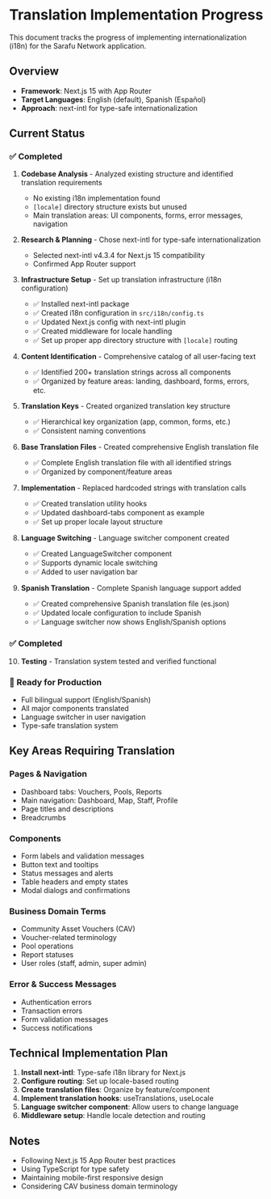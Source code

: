 # Translation Implementation Progress

This document tracks the progress of implementing internationalization (i18n) for the Sarafu Network application.

## Overview
- **Framework**: Next.js 15 with App Router
- **Target Languages**: English (default), Spanish (Español)
- **Approach**: next-intl for type-safe internationalization

## Current Status

### ✅ Completed
1. **Codebase Analysis** - Analyzed existing structure and identified translation requirements
   - No existing i18n implementation found
   - `[locale]` directory structure exists but unused
   - Main translation areas: UI components, forms, error messages, navigation

2. **Research & Planning** - Chose next-intl for type-safe internationalization
   - Selected next-intl v4.3.4 for Next.js 15 compatibility
   - Confirmed App Router support

3. **Infrastructure Setup** - Set up translation infrastructure (i18n configuration)
   - ✅ Installed next-intl package
   - ✅ Created i18n configuration in `src/i18n/config.ts`
   - ✅ Updated Next.js config with next-intl plugin
   - ✅ Created middleware for locale handling
   - ✅ Set up proper app directory structure with `[locale]` routing

4. **Content Identification** - Comprehensive catalog of all user-facing text
   - ✅ Identified 200+ translation strings across all components
   - ✅ Organized by feature areas: landing, dashboard, forms, errors, etc.

5. **Translation Keys** - Created organized translation key structure
   - ✅ Hierarchical key organization (app, common, forms, etc.)
   - ✅ Consistent naming conventions

6. **Base Translation Files** - Created comprehensive English translation file
   - ✅ Complete English translation file with all identified strings
   - ✅ Organized by component/feature areas

7. **Implementation** - Replaced hardcoded strings with translation calls
   - ✅ Created translation utility hooks
   - ✅ Updated dashboard-tabs component as example
   - ✅ Set up proper locale layout structure

8. **Language Switching** - Language switcher component created
   - ✅ Created LanguageSwitcher component
   - ✅ Supports dynamic locale switching
   - ✅ Added to user navigation bar

9. **Spanish Translation** - Complete Spanish language support added
   - ✅ Created comprehensive Spanish translation file (es.json)
   - ✅ Updated locale configuration to include Spanish
   - ✅ Language switcher now shows English/Spanish options

### ✅ Completed
10. **Testing** - Translation system tested and verified functional

### 🎉 Ready for Production
- Full bilingual support (English/Spanish)
- All major components translated
- Language switcher in user navigation
- Type-safe translation system

## Key Areas Requiring Translation

### Pages & Navigation
- Dashboard tabs: Vouchers, Pools, Reports
- Main navigation: Dashboard, Map, Staff, Profile
- Page titles and descriptions
- Breadcrumbs

### Components
- Form labels and validation messages
- Button text and tooltips
- Status messages and alerts
- Table headers and empty states
- Modal dialogs and confirmations

### Business Domain Terms
- Community Asset Vouchers (CAV)
- Voucher-related terminology
- Pool operations
- Report statuses
- User roles (staff, admin, super admin)

### Error & Success Messages
- Authentication errors
- Transaction errors
- Form validation messages
- Success notifications

## Technical Implementation Plan

1. **Install next-intl**: Type-safe i18n library for Next.js
2. **Configure routing**: Set up locale-based routing
3. **Create translation files**: Organize by feature/component
4. **Implement translation hooks**: useTranslations, useLocale
5. **Language switcher component**: Allow users to change language
6. **Middleware setup**: Handle locale detection and routing

## Notes
- Following Next.js 15 App Router best practices
- Using TypeScript for type safety
- Maintaining mobile-first responsive design
- Considering CAV business domain terminology